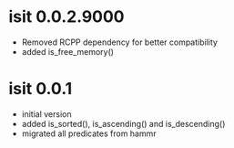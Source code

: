 # isit 0.0.2.9000

* Removed RCPP dependency for better compatibility
* added is_free_memory()


# isit 0.0.1

* initial version
* added is_sorted(), is_ascending() and is_descending()
* migrated all predicates from hammr

